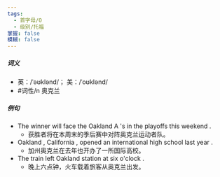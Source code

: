 ```yaml
---
tags:
  - 首字母/O
  - 级别/托福
掌握: false
模糊: false
---
```

##### 词义
- 英：/ˈəʊklənd/； 美：/ˈoʊklənd/
- #词性/n  奥克兰
##### 例句
- The winner will face the Oakland A 's in the playoffs this weekend .
	- 获胜者将在本周末的季后赛中对阵奥克兰运动者队。
- Oakland , California , opened an international high school last year .
	- 加州奥克兰在去年也开办了一所国际高校。
- The train left Oakland station at six o'clock .
	- 晚上六点钟，火车载着旅客从奥克兰出发。
